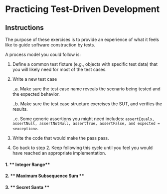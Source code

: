 # Practicing Test-Driven Development

## Instructions
The purpose of these exercises is to provide an experience of what it feels like to guide software construction by tests. 

A process model you could follow is:

1. Define a common test fixture (e.g., objects with specific test data) that you will likely need for most of the test cases.

2. Write a new test case

	..a. Make sure the test case name reveals the scenario being tested and the expected behavior.

	..b. Make sure the test case structure exercises the SUT, and verifies the results.

	..c. Some generic assertions you might need includes: `assertEquals, assertNull, assertNotNull, assertTrue, assertFalse, and expected = <exception>`.

3. Write the code that would make the pass pass. 

4. Go back to step 2. Keep following this cycle until you feel you would have reached an appropriate implementation.

#### 1. ** Integer Range**
#### 2. ** Maximum Subsequence Sum **
#### 3. ** Secret Santa **
